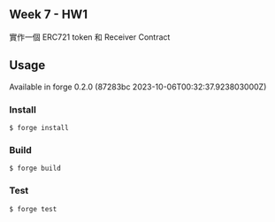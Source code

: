 ## Week 7 - HW1

實作一個 ERC721 token 和 Receiver Contract

## Usage

Available in forge 0.2.0 (87283bc 2023-10-06T00:32:37.923803000Z)

### Install

```shell
$ forge install
```

### Build

```shell
$ forge build
```

### Test

```shell
$ forge test
```